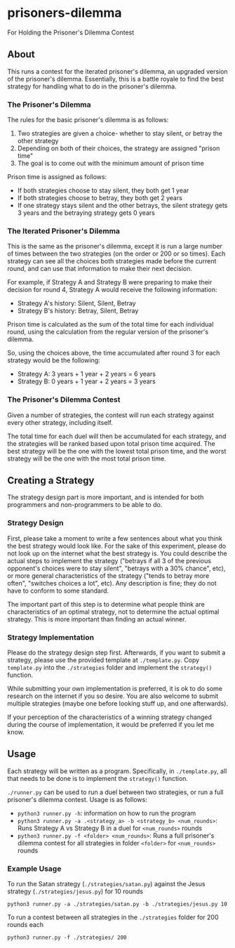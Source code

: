 # prisoners-dilemma
For Holding the Prisoner's Dilemma Contest

## About

This runs a contest for the iterated prisoner's dilemma, an upgraded version of the prisoner's dilemma. Essentially, this is a battle royale to find the best strategy for handling what to do in the prisoner's dilemma. 

### The Prisoner's Dilemma

The rules for the basic prisoner's dilemma is as follows:
1. Two strategies are given a choice- whether to stay silent, or betray the other strategy
2. Depending on both of their choices, the strategy are assigned "prison time"
3. The goal is to come out with the minimum amount of prison time

Prison time is assigned as follows:
- If both strategies choose to stay silent, they both get 1 year
- If both strategies choose to betray, they both get 2 years
- If one strategy stays silent and the other betrays, the silent strategy gets 3 years and the betraying strategy gets 0 years

### The Iterated Prisoner's Dilemma

This is the same as the prisoner's dilemma, except it is run a large number of times between the two strategies (on the order or 200 or so times). Each strategy can see all the choices both strategies made before the current round, and can use that information to make their next decision.

For example, if Strategy A and Strategy B were preparing to make their decision for round 4, Strategy A would receive the following information:
- Strategy A's history: Silent, Silent, Betray
- Strategy B's history: Betray, Silent, Betray

Prison time is calculated as the sum of the total time for each individual round, using the calculation from the regular version of the prisoner's dilemma.

So, using the choices above, the time accumulated after round 3 for each strategy would be the following:
- Strategy A: 3 years + 1 year + 2 years = 6 years
- Strategy B: 0 years + 1 year + 2 years = 3 years

### The Prisoner's Dilemma Contest

Given a number of strategies, the contest will run each strategy against every other strategy, including itself.

The total time for each duel will then be accumulated for each strategy, and the strategies will be ranked based upon total prison time acquired. The best strategy will be the one with the lowest total prison time, and the worst strategy will be the one with the most total prison time.

## Creating a Strategy

The strategy design part is more important, and is intended for both programmers and non-programmers to be able to do.

### Strategy Design

First, please take a moment to write a few sentences about what you think the best strategy would look like. For the sake of this experiment, please do not look up on the internet what the best strategy is. You could describe the actual steps to implement the strategy ("betrays if all 3 of the previous opponent's choices were to stay silent", "betrays with a 30% chance", etc), or more general characteristics of the strategy ("tends to betray more often", "switches choices a lot", etc). Any description is fine; they do not have to conform to some standard.

The important part of this step is to determine what people think are characteristics of an optimal strategy, not to determine the actual optimal strategy. This is more important than finding an actual winner.

### Strategy Implementation

Please do the strategy design step first. Afterwards, if you want to submit a strategy, please use the provided template at `./template.py`. Copy `template.py` into the `./strategies` folder and implement the `strategy()` function.

While submitting your own implementation is preferred, it is ok to do some research on the internet if you so desire. You are also welcome to submit multiple strategies (maybe one before looking stuff up, and one afterwards).

If your perception of the characteristics of a winning strategy changed during the course of implementation, it would be preferred if you let me know.

## Usage

Each strategy will be written as a program. Specifically, in `./template.py`, all that needs to be done is to implement the `strategy()` function.

`./runner.py` can be used to run a duel between two strategies, or run a full prisoner's dilemma contest. Usage is as follows:
- `python3 runner.py -h`: information on how to run the program
- `python3 runner.py -a .<strategy_a> -b <strategy_b> <num_rounds>`: Runs Strategy A vs Strategy B in a duel for `<num_rounds>` rounds
- `python3 runner.py -f <folder> <num_rounds>`: Runs a full prisoner's dilemma contest for all strategies in folder `<folder>` for `<num_rounds>` rounds

### Example Usage

To run the Satan strategy (`./strategies/satan.py`) against the Jesus strategy (`./strategies/jesus.py`) for 10 rounds
```
python3 runner.py -a ./strategies/satan.py -b ./strategies/jesus.py 10
```

To run a contest between all strategies in the `./strategies` folder for 200 rounds each
```
python3 runner.py -f ./strategies/ 200
```

